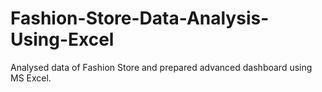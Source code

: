 # Fashion-Store-Data-Analysis-Using-Excel
Analysed data of Fashion Store and prepared advanced dashboard using MS Excel.
